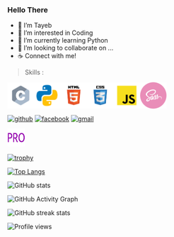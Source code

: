 ### Hello There
- 👋 I’m Tayeb
- 👀 I’m interested in Coding
- 🌱 I’m currently learning Python
- 💞️ I’m looking to collaborate on ...
- ☕ Connect with me!

 > Skills :
<div style="display:flex;flex-wrap:wrap;">
  <img src="https://github.com/Tayeb-Ahmed-TAS/Images/blob/main/c.svg" height="60" width="60">
  <img src="https://github.com/Tayeb-Ahmed-TAS/Images/blob/main/python.svg" height="60" width="60">
  <img src="https://github.com/Tayeb-Ahmed-TAS/Images/blob/main/html.svg" height="60" width="60">
  <img src="https://github.com/Tayeb-Ahmed-TAS/Images/blob/main/css.svg" height="60" width="60">
  <img src="https://github.com/Tayeb-Ahmed-TAS/Images/blob/main/javascript.svg" height="60" width="60">
  <img src="https://github.com/Tayeb-Ahmed-TAS/Images/blob/main/SeekPng.com_sass-logo-png_3772047.png" height="60" width="60">
</div>

[<img src='https://cdn.jsdelivr.net/npm/simple-icons@3.0.1/icons/github.svg' alt='github' height='40'>](https://github.com/Tayeb-Ahmed-TAS) [<img src='https://cdn.jsdelivr.net/npm/simple-icons@3.0.1/icons/facebook.svg' alt='facebook' height='40'>](https://www.facebook.com/tayeb.tas.13913)  [<img src='https://cdn.jsdelivr.net/npm/simple-icons@3.0.1/icons/gmail.svg' alt='gmail' height='40'>](tayebkpj@gmail.com)  



<a href='https://github.com/pricing'><img src='https://raw.githubusercontent.com/acervenky/animated-github-badges/master/assets/pro.gif' width='40' height='40'></a> 

[![trophy](https://github-profile-trophy.vercel.app/?username=Tayeb-Ahmed-TAS)](https://github.com/ryo-ma/github-profile-trophy)

[![Top Langs](https://github-readme-stats.vercel.app/api/top-langs/?username=Tayeb-Ahmed-TAS)](https://github.com/anuraghazra/github-readme-stats)

![GitHub stats](https://github-readme-stats.vercel.app/api?username=Tayeb-Ahmed-TAS&show_icons=true)  

![GitHub Activity Graph](https://activity-graph.herokuapp.com/graph?username=Tayeb-Ahmed-TAS)  

![GitHub streak stats](https://github-readme-streak-stats.herokuapp.com/?user=Tayeb-Ahmed-TAS)  

![Profile views](https://gpvc.arturio.dev/Tayeb-Ahmed-TAS)  

<!---
Tayeb-Ahmed-TAS/Tayeb-Ahmed-TAS is a ✨ special ✨ repository because its `README.md` (this file) appears on your GitHub profile.
You can click the Preview link to take a look at your changes.
--->
